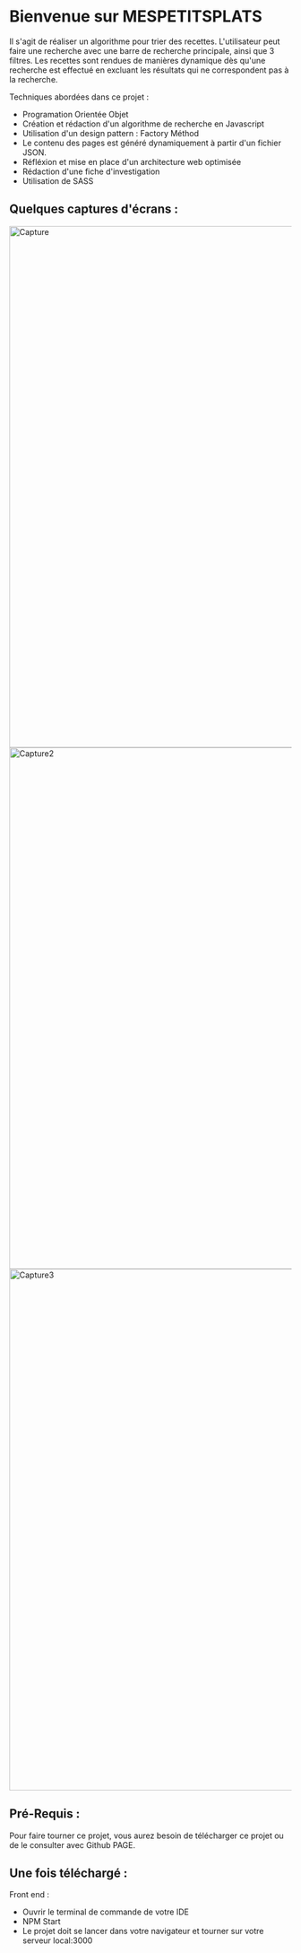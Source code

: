 # Bienvenue sur MESPETITSPLATS

Il s'agit de réaliser un algorithme pour trier des recettes. 
L'utilisateur peut faire une recherche avec une barre de recherche principale, ainsi que 3 filtres. Les recettes sont rendues de manières dynamique dès qu'une recherche est effectué en excluant les résultats qui ne correspondent pas à la recherche.


Techniques abordées dans ce projet :

- Programation Orientée Objet 
- Création et rédaction d'un algorithme de recherche en Javascript
- Utilisation d'un design pattern : Factory Méthod
- Le contenu des pages est généré dynamiquement à partir d'un fichier JSON.
- Réfléxion et mise en place d'un architecture web optimisée
- Rédaction d'une fiche d'investigation
- Utilisation de SASS



## Quelques captures d'écrans : 

<img width="930" alt="Capture" src="https://user-images.githubusercontent.com/73883090/152122424-2a1744d4-9b54-45b8-ad17-bd717bb654de.PNG">

<img width="930" alt="Capture2" src="https://user-images.githubusercontent.com/73883090/152122494-b324d909-c141-47a8-912d-d144cef596ad.PNG">

<img width="930" alt="Capture3" src="https://user-images.githubusercontent.com/73883090/152122523-7990eb12-aa31-4875-96ce-0963d43f0bc8.PNG">



## Pré-Requis :
Pour faire tourner ce projet, vous aurez besoin de télécharger ce projet ou de le consulter avec Github PAGE.


## Une fois téléchargé :

Front end : 
- Ouvrir le terminal de commande de votre IDE
- NPM Start
- Le projet doit se lancer dans votre navigateur et tourner sur votre serveur local:3000
